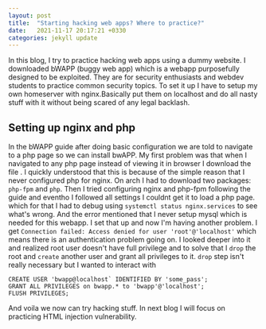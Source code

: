 ```yaml
---
layout: post
title:  "Starting hacking web apps? Where to practice?"
date:   2021-11-17 20:17:21 +0330
categories: jekyll update
---
```

In this blog, I try to practice hacking web apps using a dummy website. I downloaded bWAPP (buggy web app) which is a webapp purposefully designed to be exploited. They are for security enthusiasts and webdev students to practice common security topics. To set it up I have to setup my own homeserver with nginx.Basically put them on localhost and do all nasty stuff with it without being scared of any legal backlash.

## Setting up nginx and php

In the bWAPP guide after doing basic configuration we are told to navigate to a php page so we can install bwAPP. My first problem was that when I navigated to any php page instead of viewing it in browser I download the file . I quickly understood that this is because of the simple reason that I never configured php for nginx. On arch I had to download two packages: `php-fpm` and `php`. 
Then I tried configuring nginx and php-fpm following the guide and eventho I followed all settings I couldnt get it to load a php page. which for that I had to debug using `systemctl status nginx.services` to see what's wrong. And the error mentioned that I never setup mysql which is needed for this webapp. I set that up and now I'm having another problem. I get ```Connection failed: Access denied for user 'root'@'localhost'``` which means there is an authentication problem going on. I looked deeper into it and realized root user doesn't have full privilege and to solve that I `drop` the root and `create` another user and grant all privileges to it. `drop` step isn't really necessary but I wanted to interact with
```
CREATE USER 'bwapp@localhost` IDENTIFIED BY 'some_pass';
GRANT ALL PRIVILEGES on bwapp.* to 'bwapp'@'localhost';
FLUSH PRIVILEGES;
```
And voila we now can try hacking stuff.
In next blog I will focus on practicing HTML injection vulnerability.


